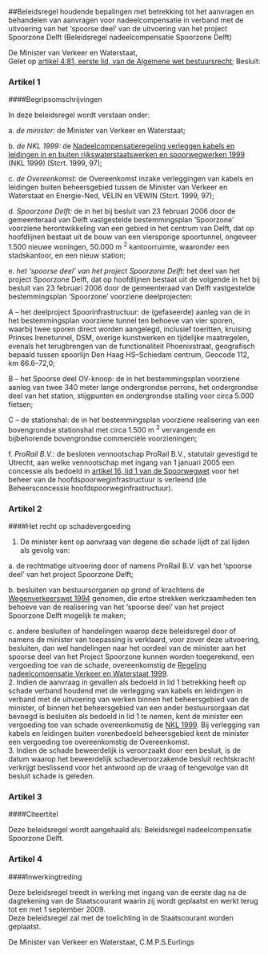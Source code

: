<meta http-equiv='Content-Type' content='text/html; charset=utf-8' />

##Beleidsregel houdende bepalingen met betrekking tot het aanvragen en behandelen van aanvragen voor nadeelcompensatie in verband met de uitvoering van het ‘spoorse deel’ van de uitvoering van het project Spoorzone Delft (Beleidsregel nadeelcompensatie Spoorzone Delft)

De Minister van Verkeer en Waterstaat,  
Gelet op [artikel 4:81, eerste lid, van de Algemene wet bestuursrecht](../../../../../../wet/algemene/wet/bestuursrecht/BWBR0005537/README.md);
Besluit:    

### Artikel  1  

####Begripsomschrijvingen

In deze beleidsregel wordt verstaan onder: 

a. *de minister:* de Minister van Verkeer en Waterstaat;  

b. *de NKL 1999:* de [Nadeelcompensatieregeling verleggen kabels en leidingen in en buiten rijkswaterstaatswerken en spoorwegwerken 1999](../../../../../../ministeriele-regeling/nadeelcompensatieregeling/verleggen/kabels/en/leidingen/in/en/buiten/etc/BWBR0010461/README.md) (NKL 1999) (Stcrt. 1999, 97);  

c. *de Overeenkomst:* de Overeenkomst inzake verleggingen van kabels en leidingen buiten beheersgebied tussen de Minister van Verkeer en Waterstaat en Energie-Ned, VELIN en VEWIN (Stcrt. 1999, 97);  

d. *Spoorzone Delft:* de in het bij besluit van 23 februari 2006 door de gemeenteraad van Delft vastgestelde bestemmingsplan ‘Spoorzone’ voorziene herontwikkeling van een gebied in het centrum van Delft, dat op hoofdlijnen bestaat uit de bouw van een viersporige spoortunnel, ongeveer 1.500 nieuwe woningen, 50.000 m <sup>2</sup> kantoorruimte, waaronder een stadskantoor, en een nieuw station;  

e. *het ‘spoorse deel’ van het project Spoorzone Delft:* het deel van het project Spoorzone Delft, dat op hoofdlijnen bestaat uit de volgende in het bij besluit van 23 februari 2006 door de gemeenteraad van Delft vastgestelde bestemmingsplan ‘Spoorzone’ voorziene deelprojecten: 

A – het deelproject Spoorinfrastructuur: de (gefaseerde) aanleg van de in het bestemmingsplan voorziene tunnel ten behoeve van vier sporen, waarbij twee sporen direct worden aangelegd, inclusief toeritten, kruising Prinses Irenetunnel, DSM, overige kunstwerken en tijdelijke maatregelen, evenals het terugbrengen van de functionaliteit Phoenixstraat, geografisch bepaald tussen spoorlijn Den Haag HS–Schiedam centrum, Geocode 112, km 66.6–72,0;  

B – het Spoorse deel OV-knoop: de in het bestemmingsplan voorziene aanleg van twee 340 meter lange ondergrondse perrons, het ondergrondse deel van het station, stijgpunten en ondergrondse stalling voor circa 5.000 fietsen;  

C – de stationshal: de in het bestemmingsplan voorziene realisering van een bovengrondse stationshal met circa 1.500 m <sup>2</sup> vervangende en bijbehorende bovengrondse commerciële voorzieningen;    

f. *ProRail B.V.:* de besloten vennootschap ProRail B.V., statutair gevestigd te Utrecht, aan welke vennootschap met ingang van 1 januari 2005 een concessie als bedoeld in [artikel 16, lid 1 van de Spoorwegwet](../../../../../../wet/spoorwegwet/BWBR0015007/README.md) voor het beheer van de hoofdspoorweginfrastructuur is verleend (de Beheersconcessie hoofdspoorweginfrastructuur).    

### Artikel  2  

####Het recht op schadevergoeding

1.  De minister kent op aanvraag van degene die schade lijdt of zal lijden als gevolg van: 

a. de rechtmatige uitvoering door of namens ProRail B.V. van het ‘spoorse deel’ van het project Spoorzone Delft;  

b. besluiten van bestuursorganen op grond of krachtens de [Wegenverkeerswet 1994](../../../../../../wet/wegenverkeerswet/1994/BWBR0006622/README.md) genomen, die ertoe strekken werkzaamheden ten behoeve van de realisering van het ‘spoorse deel’ van het project Spoorzone Delft mogelijk te maken;  

c. andere besluiten of handelingen waarop deze beleidsregel door of namens de minister van toepassing is verklaard, voor zover deze uitvoering, besluiten, dan wel handelingen naar het oordeel van de minister aan het spoorse deel van het Project Spoorzone kunnen worden toegerekend,   een vergoeding toe van de schade, overeenkomstig de [Regeling nadeelcompensatie Verkeer en Waterstaat 1999](../../../../../../ministeriele-regeling/regeling/nadeelcompensatie/verkeer/en/waterstaat/1999/BWBR0010692/README.md).   
2.  Indien de aanvraag in gevallen als bedoeld in lid 1 betrekking heeft op schade verband houdend met de verlegging van kabels en leidingen in verband met de uitvoering van werken binnen het beheersgebied van de minister, of binnen het beheersgebied van een ander bestuursorgaan dat bevoegd is besluiten als bedoeld in lid 1 te nemen, kent de minister een vergoeding toe van schade overeenkomstig de [NKL 1999](../../../../../../ministeriele-regeling/nadeelcompensatieregeling/verleggen/kabels/en/leidingen/in/en/buiten/etc/BWBR0010461/README.md). Bij verlegging van kabels en leidingen buiten vorenbedoeld beheersgebied kent de minister een vergoeding toe overeenkomstig de Overeenkomst.   
3.  Indien de schade beweerdelijk is veroorzaakt door een besluit, is de datum waarop het beweerdelijk schadeveroorzakende besluit rechtskracht verkrijgt beslissend voor het antwoord op de vraag of tengevolge van dit besluit schade is geleden.   

### Artikel  3  

####Citeertitel

Deze beleidsregel wordt aangehaald als: Beleidsregel nadeelcompensatie Spoorzone Delft.  

### Artikel  4  

####Inwerkingtreding

Deze beleidsregel treedt in werking met ingang van de eerste dag na de dagtekening van de Staatscourant waarin zij wordt geplaatst en werkt terug tot en met 1 september 2009.  
Deze beleidsregel zal met de toelichting in de Staatscourant worden geplaatst.  

De 
Minister van Verkeer en Waterstaat, 
C.M.P.S.Eurlings   
